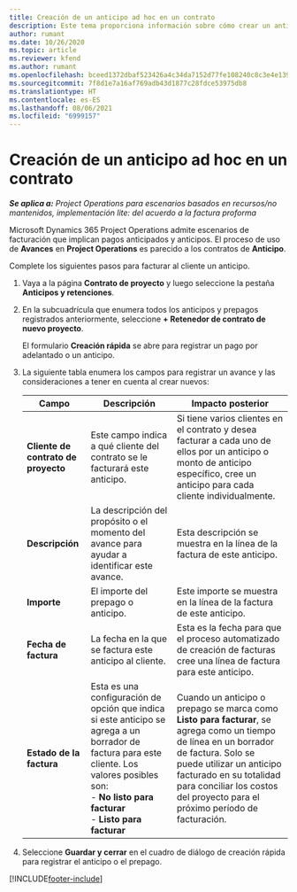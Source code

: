 ```yaml
---
title: Creación de un anticipo ad hoc en un contrato
description: Este tema proporciona información sobre cómo crear un anticipo en un contrato según sea necesario.
author: rumant
ms.date: 10/26/2020
ms.topic: article
ms.reviewer: kfend
ms.author: rumant
ms.openlocfilehash: bceed1372dbaf523426a4c34da7152d77fe108240c8c3e4e1390c43b1cf536a4
ms.sourcegitcommit: 7f8d1e7a16af769adb43d1877c28fdce53975db8
ms.translationtype: HT
ms.contentlocale: es-ES
ms.lasthandoff: 08/06/2021
ms.locfileid: "6999157"
---
```

# <a name="creating-an-ad-hoc-advance-on-a-contract"></a>Creación de un anticipo ad hoc en un contrato

_**Se aplica a:** Project Operations para escenarios basados en recursos/no mantenidos, implementación lite: del acuerdo a la factura proforma_

Microsoft Dynamics 365 Project Operations admite escenarios de facturación que implican pagos anticipados y anticipos. El proceso de uso de **Avances** en **Project Operations** es parecido a los contratos de **Anticipo**. 

Complete los siguientes pasos para facturar al cliente un anticipo.

1. Vaya a la página **Contrato de proyecto** y luego seleccione la pestaña **Anticipos y retenciones**.
2. En la subcuadrícula que enumera todos los anticipos y prepagos registrados anteriormente, seleccione **+ Retenedor de contrato de nuevo proyecto**. 

    El formulario **Creación rápida** se abre para registrar un pago por adelantado o un anticipo.
    
3. La siguiente tabla enumera los campos para registrar un avance y las consideraciones a tener en cuenta al crear nuevos:

    | Campo | Descripción | Impacto posterior |
    | --- | --- | --- |
    | **Cliente de contrato de proyecto** | Este campo indica a qué cliente del contrato se le facturará este anticipo. | Si tiene varios clientes en el contrato y desea facturar a cada uno de ellos por un anticipo o monto de anticipo específico, cree un anticipo para cada cliente individualmente. |
    | **Descripción** | La descripción del propósito o el momento del avance para ayudar a identificar este avance. | Esta descripción se muestra en la línea de la factura de este anticipo. |
    | **Importe** | El importe del prepago o anticipo. | Este importe se muestra en la línea de la factura de este anticipo. |
    | **Fecha de factura** | La fecha en la que se factura este anticipo al cliente. | Esta es la fecha para que el proceso automatizado de creación de facturas cree una línea de factura para este anticipo. |
    | **Estado de la factura** | Esta es una configuración de opción que indica si este anticipo se agrega a un borrador de factura para este cliente. Los valores posibles son:</br>- **No listo para facturar**</br>- **Listo para facturar** | Cuando un anticipo o prepago se marca como **Listo para facturar**, se agrega como un tiempo de línea en un borrador de factura. Solo se puede utilizar un anticipo facturado en su totalidad para conciliar los costos del proyecto para el próximo período de facturación. |

4. Seleccione **Guardar y cerrar** en el cuadro de diálogo de creación rápida para registrar el anticipo o el prepago.


[!INCLUDE[footer-include](../../includes/footer-banner.md)]
